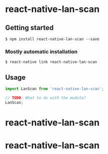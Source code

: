 # react-native-lan-scan

## Getting started

`$ npm install react-native-lan-scan --save`

### Mostly automatic installation

`$ react-native link react-native-lan-scan`

## Usage
```javascript
import LanScan from 'react-native-lan-scan';

// TODO: What to do with the module?
LanScan;
```
# react-native-lan-scan
# react-native-lan-scan
